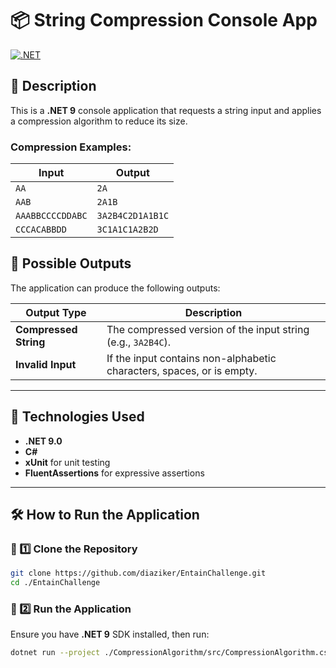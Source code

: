 # 📦 String Compression Console App

[![.NET](https://github.com/diaziker/EntainChallenge/actions/workflows/compression.yml/badge.svg)](https://github.com/diaziker/EntainChallenge/actions/workflows/compression.yml)

## 📝 Description
This is a **.NET 9** console application that requests a string input and applies a compression algorithm to reduce its size.

### **Compression Examples:**
| Input   | Output   |
|---------|---------|
| `AA`    | `2A`    |
| `AAB`   | `2A1B`  |
| `AAABBCCCCDDABC` | `3A2B4C2D1A1B1C` |
| `CCCACABBDD` | `3C1A1C1A2B2D` |

## 🔎 **Possible Outputs**
The application can produce the following outputs:

| Output Type       | Description                                   |
|-------------------|-----------------------------------------------|
| **Compressed String** | The compressed version of the input string (e.g., `3A2B4C`). |
| **Invalid Input**     | If the input contains non-alphabetic characters, spaces, or is empty. |
---

## 🚀 **Technologies Used**
- **.NET 9.0**
- **C#**
- **xUnit** for unit testing
- **FluentAssertions** for expressive assertions

---

## 🛠️ **How to Run the Application**
### 🔹 1️⃣ Clone the Repository
```sh
git clone https://github.com/diaziker/EntainChallenge.git
cd ./EntainChallenge
```

### 🔹 2️⃣ Run the Application
Ensure you have **.NET 9** SDK installed, then run:

```sh
dotnet run --project ./CompressionAlgorithm/src/CompressionAlgorithm.csproj
```
